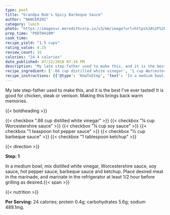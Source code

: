 ```yaml
---
type: post
title: "Grandpa Bob's Spicy Barbeque Sauce"
author: "NANCERINI"
category: lunch
photo: "https://imagesvc.meredithcorp.io/v3/mm/image?url=https%3A%2F%2Fimages.media-allrecipes.com%2Fuserphotos%2F250536.jpg"
prep_time: "P0DT0H10M"
cook_time: 
recipe_yield: "1.5 cups"
rating_value: 4.25
review_count: 16
calories: "24.4 calories"
date_published: 07/22/2018 07:34 PM
description: "My late step-father used to make this, and it is the best I've ever tasted! It is good for chicken, steak or venison. Making this brings back warm memories."
recipe_ingredient: ['.66 cup distilled white vinegar', '¼ cup Worcestershire sauce', '¼ cup soy sauce', '1 teaspoon hot pepper sauce', '½ cup barbeque sauce', '1 tablespoon ketchup']
recipe_instructions: [{'@type': 'HowToStep', 'text': 'In a medium bowl, mix distilled white vinegar, Worcestershire sauce, soy sauce, hot pepper sauce, barbeque sauce and ketchup. Place desired meat in the marinade, and marinate in the refrigerator at least 1/2 hour before grilling as desired.\n'}]
---
```


My late step-father used to make this, and it is the best I've ever tasted! It is good for chicken, steak or venison. Making this brings back warm memories. 

{{< boldheading >}}

{{< checkbox ".66 cup distilled white vinegar" >}}
{{< checkbox "¼ cup Worcestershire sauce" >}}
{{< checkbox "¼ cup soy sauce" >}}
{{< checkbox "1 teaspoon hot pepper sauce" >}}
{{< checkbox "½ cup barbeque sauce" >}}
{{< checkbox "1 tablespoon ketchup" >}}


{{< direction >}}

**Step: 1**

In a medium bowl, mix distilled white vinegar, Worcestershire sauce, soy sauce, hot pepper sauce, barbeque sauce and ketchup. Place desired meat in the marinade, and marinate in the refrigerator at least 1/2 hour before grilling as desired.{{< span >}}

{{< nutrition >}}

**Per Serving:** 24 calories; protein 0.4g; carbohydrates 5.6g; sodium 489.1mg.